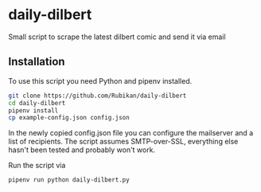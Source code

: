 # daily-dilbert

Small script to scrape the latest dilbert comic and send it via email

## Installation

To use this script you need Python and pipenv installed.

```bash
git clone https://github.com/Rubikan/daily-dilbert
cd daily-dilbert
pipenv install
cp example-config.json config.json
```

In the newly copied config.json file you can configure the mailserver and a list of recipients. The script assumes SMTP-over-SSL, everything else hasn't been tested and probably won't work.

Run the script via

```bash
pipenv run python daily-dilbert.py
```